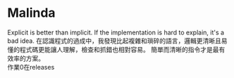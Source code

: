 # Malinda
Explicit is better than implicit. 
If the implementation is hard to explain, it's a bad idea. 
在認識程式的過成中，我發現比起複雜和瑣碎的語言，邏輯更清晰且易懂的程式碼更能讓人理解，檢查和抓錯也相對容易。
簡單而清晰的指令才是最有效率的方案。  
      作業0在releases
